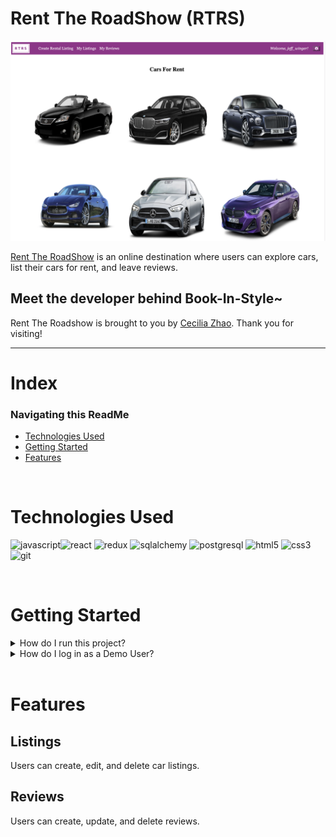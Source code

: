 # Rent The RoadShow (RTRS)

<img width="1023" alt="image" src="https://github.com/cc-y-zhao/renttheroadshow/blob/main/frontend/public/images/homepage.png?raw=true">

[Rent The RoadShow](https://renttheroadshow.herokuapp.com/) is an online destination where users can explore cars, list their cars for rent, and leave reviews. 

## Meet the developer behind Book-In-Style~

Rent The Roadshow is brought to you by [Cecilia Zhao](https://www.linkedin.com/in/ceciliazh/). Thank you for visiting!

---

# Index


### Navigating this ReadMe

- [Technologies Used](#technologies-used)
- [Getting Started](#getting-started)
- [Features](#features)

<br>

# Technologies Used

<img src="https://cdn.jsdelivr.net/gh/devicons/devicon/icons/javascript/javascript-original.svg" alt="javascript" width="60" /><img src="https://cdn.jsdelivr.net/gh/devicons/devicon/icons/react/react-original-wordmark.svg" alt="react" width="60" />
<img src="https://cdn.jsdelivr.net/gh/devicons/devicon/icons/redux/redux-original.svg" alt="redux" width="60" />
<img src="https://camo.githubusercontent.com/a2ef2bb116ae565bb254cbb11194dae357eb7582a8babeab337bd3932687d63d/68747470733a2f2f63646e2e6a7364656c6976722e6e65742f67682f64657669636f6e732f64657669636f6e2f69636f6e732f73657175656c697a652f73657175656c697a652d6f726967696e616c2e737667" alt="sqlalchemy" width="60" />
<img src="https://assets.website-files.com/61ca3f775a79ec5f87fcf937/6202fcdee5ee8636a145a41b_1234.png" alt="postgresql" width="60" />
<img src="https://cdn.jsdelivr.net/gh/devicons/devicon/icons/html5/html5-original-wordmark.svg" alt="html5" width="60" />
<img src="https://cdn.jsdelivr.net/gh/devicons/devicon/icons/css3/css3-original-wordmark.svg" alt="css3" width="60" />
<img src="https://cdn.jsdelivr.net/gh/devicons/devicon/icons/git/git-original.svg" alt="git" width="60" />

<br>

# Getting Started

<details>
<summary>How do I run this project?</summary>

1. Clone this repo
    * `git clone git@github.com:cc-y-zhao/renttheroadshow.git`

2. Install dependencies from the root directory
    * `npm install`

3. Create a POSTGRESQL user with CREATEDB and PASSWORD in PSQL
    * `CREATE USER <name> WITH CREATEDB PASSWORD '<password>'`

4. Create a `.env` file in the backend directory based on the `.env.example` found within the respective directory

5. Enter your psql user's name and password information into your `.env` file along with your desired database name, a secured combination of characters for your JWT_SECRET, and your desired PORT (preferably 5000)

6. Add the following proxy to your package.json file within your frontend directory, replacing or keeping the 5000 port to match your PORT configuration found in your `.env` file.
    * `"proxy": "http://localhost:5000"`

7. Create Databse, Migrate, and Seed models:
    * `npx dotenv sequelize db:create`
    * `npx dotenv sequelize db:migrate`
    * `npx dotenv sequelize db:seed:all`

8. Start the services in the backend directory
    * `npm start`

9. Start the services in the frontend directory, which should open the app in your default browser. If not, navigate to http://localhost:3000.
    * `npm start`

10. You can use the Demo Login or create an account to being using RTRS.

</details>

<details>
<summary>How do I log in as a Demo User?</summary>
On the log in page, click "Demo Login".
   
   
</details>

<br>

# Features

## Listings

Users can create, edit, and delete car listings.
   
## Reviews
<!-- <img src="https://github.com/cc-y-zhao/Book-In-Style/blob/misc_v5/react-app/public/gifs/review_demo.gif?raw=true" width="580" height="350" /> -->

Users can create, update, and delete reviews.

<br>

